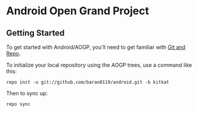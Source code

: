 Android Open Grand Project
===========

Getting Started
---------------

To get started with Android/AOGP, you'll need to get
familiar with [Git and Repo](http://source.android.com/source/using-repo.html).

To initialize your local repository using the AOGP trees, use a command like this:

    repo init -u git://github.com/baran0119/android.git -b kitkat

Then to sync up:

    repo sync
